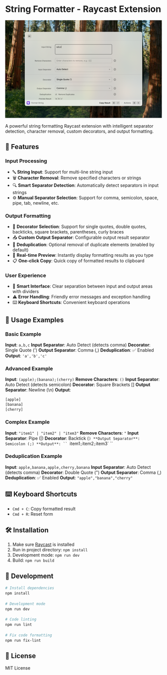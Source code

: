 # String Formatter - Raycast Extension

![String Formatter Demo](metadata/string-formatter-1.png)

A powerful string formatting Raycast extension with intelligent separator detection, character removal, custom decorators, and output formatting.

## 🚀 Features

### Input Processing
- 🔤 **String Input**: Support for multi-line string input
- 🗑️ **Character Removal**: Remove specified characters or strings
- 🔍 **Smart Separator Detection**: Automatically detect separators in input strings
- ⚙️ **Manual Separator Selection**: Support for comma, semicolon, space, pipe, tab, newline, etc.

### Output Formatting
- 🎨 **Decorator Selection**: Support for single quotes, double quotes, backticks, square brackets, parentheses, curly braces
- 📤 **Custom Output Separator**: Configurable output result separator
- 🔄 **Deduplication**: Optional removal of duplicate elements (enabled by default)
- 👀 **Real-time Preview**: Instantly display formatting results as you type
- 📋 **One-click Copy**: Quick copy of formatted results to clipboard

### User Experience
- 🎯 **Smart Interface**: Clear separation between input and output areas with dividers
- ⚠️ **Error Handling**: Friendly error messages and exception handling
- ⌨️ **Keyboard Shortcuts**: Convenient keyboard operations

## 📝 Usage Examples

### Basic Example
**Input**: `a,b,c`
**Input Separator**: Auto Detect (detects comma)
**Decorator**: Single Quote (')
**Output Separator**: Comma (,)
**Deduplication**: ✅ Enabled
**Output**: `'a','b','c'`

### Advanced Example
**Input**: `(apple);(banana);(cherry)`
**Remove Characters**: `()`
**Input Separator**: Auto Detect (detects semicolon)
**Decorator**: Square Brackets []
**Output Separator**: Newline (\n)
**Output**:
```
[apple]
[banana]
[cherry]
```

### Complex Example
**Input**: `"item1" | "item2" | "item3"`
**Remove Characters**: `"`
**Input Separator**: Pipe (|)
**Decorator**: Backtick (`)
**Output Separator**: Semicolon (;)
**Output**: `` `item1`;`item2`;`item3` ``

### Deduplication Example
**Input**: `apple,banana,apple,cherry,banana`
**Input Separator**: Auto Detect (detects comma)
**Decorator**: Double Quote (")
**Output Separator**: Comma (,)
**Deduplication**: ✅ Enabled
**Output**: `"apple","banana","cherry"`


## ⌨️ Keyboard Shortcuts

- `Cmd + C`: Copy formatted result
- `Cmd + R`: Reset form

## 🛠️ Installation

1. Make sure [Raycast](https://raycast.com/) is installed
2. Run in project directory: `npm install`
3. Development mode: `npm run dev`
4. Build: `npm run build`

## 🔧 Development

```bash
# Install dependencies
npm install

# Development mode
npm run dev

# Code linting
npm run lint

# Fix code formatting
npm run fix-lint
```

## 📄 License

MIT License

